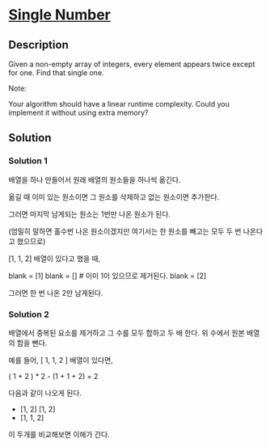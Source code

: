 # [Single Number](https://leetcode.com/problems/single-number/)
## Description

Given a non-empty array of integers, every element appears twice except for one. Find that single one.

Note:

Your algorithm should have a linear runtime complexity. Could you implement it without using extra memory?

## Solution

### Solution 1

배열을 하나 만들어서 원래 배열의 원소들을 하나씩 옮긴다.

옮길 때 이미 있는 원소이면 그 원소를 삭제하고 없는 원소이면 추가한다.

그러면 마지막 남게되는 원소는 1번만 나온 원소가 된다. 

(엄밀히 말하면 홀수번 나온 원소이겠지만 여기서는 한 원소를 빼고는 모두 두 번 나온다고 했으므로) 

[1, 1, 2] 배열이 있다고 했을 때, 

blank = [1] 
blank = [] # 이미 1이 있으므로 제거된다.
blank = [2]

그러면 한 번 나온 2만 남게된다.

### Solution 2

배열에서 중복된 요소를 제거하고 그 수를 모두 합하고 두 배 한다.
위 수에서 원본 배열의 합을 뺀다. 

예를 들어, [ 1, 1, 2 ] 배열이 있다면,

( 1 + 2 ) * 2 - (1 + 1 + 2) = 2

다음과 같이 나오게 된다.

- [1, 2] [1, 2]
- [1, 1, 2]

이 두개를 비교해보면 이해가 간다.
